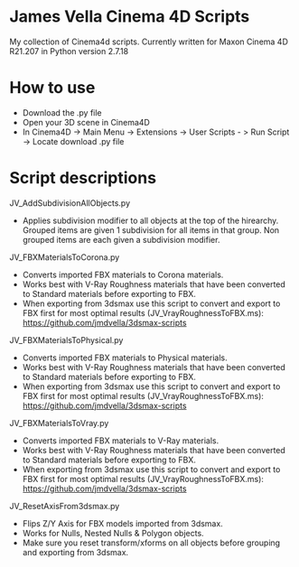 # James Vella Cinema 4D Scripts 
My collection of Cinema4d scripts. Currently written for Maxon Cinema 4D R21.207 in Python version 2.7.18

# How to use
- Download the .py file
- Open your 3D scene in Cinema4D
- In Cinema4D -> Main Menu -> Extensions -> User Scripts - > Run Script -> Locate download .py file

# Script descriptions
JV_AddSubdivisionAllObjects.py
- Applies subdivision modifier to all objects at the top of the hirearchy. Grouped items are given 1 subdivision for all items in that group. Non grouped items are each given a subdivision modifier.


JV_FBXMaterialsToCorona.py
- Converts imported FBX materials to Corona materials.
- Works best with V-Ray Roughness materials that have been converted to Standard materials before exporting to FBX. 
- When exporting from 3dsmax use this script to convert and export to FBX first for most optimal results (JV_VrayRoughnessToFBX.ms): https://github.com/jmdvella/3dsmax-scripts


JV_FBXMaterialsToPhysical.py
- Converts imported FBX materials to Physical materials.
- Works best with V-Ray Roughness materials that have been converted to Standard materials before exporting to FBX. 
- When exporting from 3dsmax use this script to convert and export to FBX first for most optimal results (JV_VrayRoughnessToFBX.ms): https://github.com/jmdvella/3dsmax-scripts


JV_FBXMaterialsToVray.py
- Converts imported FBX materials to V-Ray materials.
- Works best with V-Ray Roughness materials that have been converted to Standard materials before exporting to FBX. 
- When exporting from 3dsmax use this script to convert and export to FBX first for most optimal results (JV_VrayRoughnessToFBX.ms): https://github.com/jmdvella/3dsmax-scripts


JV_ResetAxisFrom3dsmax.py
- Flips Z/Y Axis for FBX models imported from 3dsmax.
- Works for Nulls, Nested Nulls & Polygon objects.
- Make sure you reset transform/xforms on all objects before grouping and exporting from 3dsmax.

